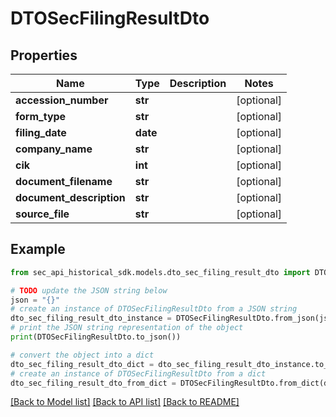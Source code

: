 # DTOSecFilingResultDto


## Properties

Name | Type | Description | Notes
------------ | ------------- | ------------- | -------------
**accession_number** | **str** |  | [optional] 
**form_type** | **str** |  | [optional] 
**filing_date** | **date** |  | [optional] 
**company_name** | **str** |  | [optional] 
**cik** | **int** |  | [optional] 
**document_filename** | **str** |  | [optional] 
**document_description** | **str** |  | [optional] 
**source_file** | **str** |  | [optional] 

## Example

```python
from sec_api_historical_sdk.models.dto_sec_filing_result_dto import DTOSecFilingResultDto

# TODO update the JSON string below
json = "{}"
# create an instance of DTOSecFilingResultDto from a JSON string
dto_sec_filing_result_dto_instance = DTOSecFilingResultDto.from_json(json)
# print the JSON string representation of the object
print(DTOSecFilingResultDto.to_json())

# convert the object into a dict
dto_sec_filing_result_dto_dict = dto_sec_filing_result_dto_instance.to_dict()
# create an instance of DTOSecFilingResultDto from a dict
dto_sec_filing_result_dto_from_dict = DTOSecFilingResultDto.from_dict(dto_sec_filing_result_dto_dict)
```
[[Back to Model list]](../README.md#documentation-for-models) [[Back to API list]](../README.md#documentation-for-api-endpoints) [[Back to README]](../README.md)


